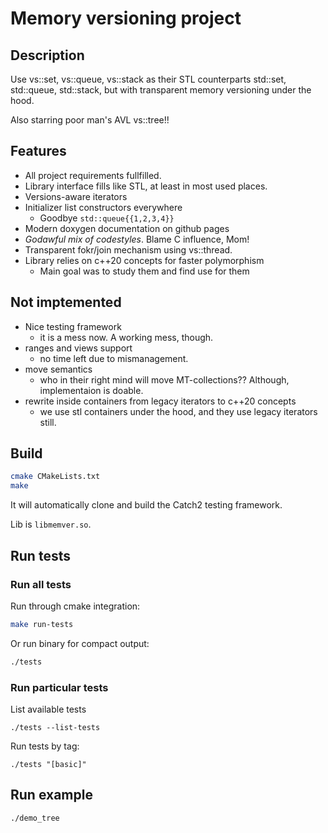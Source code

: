 # Memory versioning project

## Description

Use vs::set, vs::queue, vs::stack as their STL counterparts std::set, std::queue, std::stack,
but with transparent memory versioning under the hood.

Also starring poor man's AVL vs::tree!!

## Features
* All project requirements fullfilled.
* Library interface fills like STL, at least in most used places.
* Versions-aware iterators
* Initializer list constructors everywhere
  - Goodbye `std::queue{{1,2,3,4}}`
* Modern doxygen documentation on github pages
* *Godawful mix of codestyles*. Blame C influence, Mom!
* Transparent fokr/join mechanism using vs::thread.
* Library relies on c++20 concepts for faster polymorphism
  - Main goal was to study them and find use for them

## Not imptemented

* Nice testing framework
  - it is a mess now. A working mess, though.
* ranges and views support
  - no time left due to mismanagement.
* move semantics
  - who in their right mind will move MT-collections?? Although, implementaion is doable.
* rewrite inside containers from legacy iterators to c++20 concepts
  - we use stl containers under the hood, and they use legacy iterators still.

## Build

```bash
cmake CMakeLists.txt
make
```
It will automatically clone and build the Catch2 testing framework.

Lib is `libmemver.so`.

## Run tests

### Run all tests

Run through cmake integration:
```bash
make run-tests
```

Or run binary for compact output:
```bash
./tests
```

### Run particular tests

List available tests
```
./tests --list-tests
```

Run tests by tag:
```
./tests "[basic]"
```

## Run example

```bash
./demo_tree
```